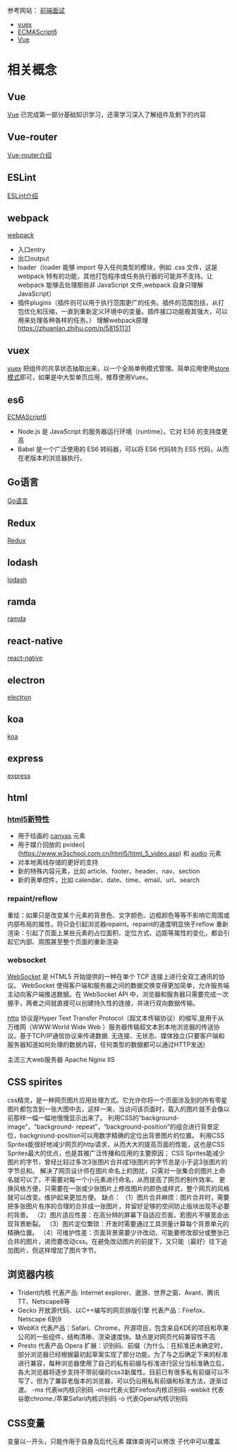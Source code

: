 参考网站：
[前端面试](https://www.jianshu.com/p/70ff586f8e96?utm_source=desktop&utm_medium=timeline)
+ [vuex](#vuex)
+ [ECMAScript6](#es6)
+ [Vue](#vue)
# 相关概念
## Vue
[Vue](https://cn.vuejs.org/v2/guide/)
已完成第一部分基础知识学习，还需学习深入了解组件及剩下的内容
## Vue-router
[Vue-router介绍](https://router.vuejs.org/zh/)
## ESLint
[ESLint介绍](https://eslint.bootcss.com/)
## webpack
[webpack](https://www.webpackjs.com/concepts/)
+ 入口entry
+ 出口output
+ loader（loader 能够 import 导入任何类型的模块，例如 .css 文件，这是 webpack 特有的功能，其他打包程序或任务执行器的可能并不支持。让 webpack 能够去处理那些非 JavaScript 文件,webpack 自身只理解 JavaScript）
+ 插件plugins（插件则可以用于执行范围更广的任务。插件的范围包括，从打包优化和压缩，一直到重新定义环境中的变量。插件接口功能极其强大，可以用来处理各种各样的任务。）
理解webpack原理 https://zhuanlan.zhihu.com/p/58151131
## vuex
[vuex](https://vuex.vuejs.org/zh/)
把组件的共享状态抽取出来，以一个全局单例模式管理。简单应用使用[store模式](https://cn.vuejs.org/v2/guide/state-management.html#%E7%AE%80%E5%8D%95%E7%8A%B6%E6%80%81%E7%AE%A1%E7%90%86%E8%B5%B7%E6%AD%A5%E4%BD%BF%E7%94%A8/)即可，如果是中大型单页应用，推荐使用Vuex。
## es6
[ECMAScript6](https://es6.ruanyifeng.com/#docs/intro)
+ Node.js 是 JavaScript 的服务器运行环境（runtime）。它对 ES6 的支持度更高
+ Babel 是一个广泛使用的 ES6 转码器，可以将 ES6 代码转为 ES5 代码，从而在老版本的浏览器执行。
## Go语言
[Go语言](https://www.runoob.com/go/go-program-structure.html)

## Redux
[Redux](https://www.redux.org.cn/)
## lodash
[lodash](https://www.lodashjs.com/)
## ramda
[ramda](https://ramda.cn/)
## react-native
[react-native](https://reactnative.cn/)
## electron
[electron](http://www.electronjs.org/docs)
## koa
[koa](https://koa.bootcss.com/)
## express
[express](https://www.expressjs.com.cn/)

## html
### [html5新特性](https://www.w3school.com.cn/html5/html_5_intro.asp)
+ 用于绘画的 [canvas](https://www.w3school.com.cn/html5/html_5_canvas.asp) 元素
+ 用于媒介回放的 pvideo](https://www.w3school.com.cn/html5/html_5_video.asp) 和 [audio](https://www.w3school.com.cn/html5/html_5_audio.asp) 元素
+ 对本地离线存储的更好的支持
+ 新的特殊内容元素，比如 article、footer、header、nav、section
+ 新的表单控件，比如 calendar、date、time、email、url、search

### repaint/reflow
重绘：如果只是改变某个元素的背景色、文字颜色、边框颜色等等不影响它周围或内部布局的属性，将只会引起浏览器repaint。repaint的速度明显快于reflow
重新渲染：引起了页面上某些元素的占位面积、定位方式、边距等属性的变化，都会引起它内部、周围甚至整个页面的重新渲染

### websocket
[WebSocket](https://www.runoob.com/html/html5-websocket.html) 是 HTML5 开始提供的一种在单个 TCP 连接上进行全双工通讯的协议。
WebSocket 使得客户端和服务器之间的数据交换变得更加简单，允许服务端主动向客户端推送数据。在 WebSocket API 中，浏览器和服务器只需要完成一次握手，两者之间就直接可以创建持久性的连接，并进行双向数据传输。

[http](https://www.runoob.com/http/http-intro.html) 协议是Hyper Text Transfer Protocol（超文本传输协议）的缩写,是用于从万维网（WWW:World Wide Web ）服务器传输超文本到本地浏览器的传送协议。基于TCP/IP通信协议来传递数据.
无连接、无状态、媒体独立(只要客户端和服务器知道如何处理的数据内容，任何类型的数据都可以通过HTTP发送)

主流三大web服务器 Apache Nginx IIS

## CSS spirites
css精灵，是一种网页图片应用处理方式。它允许你将一个页面涉及到的所有零星图片都包含到一张大图中去，这样一来，当访问该页面时，载入的图片就不会像以前那样一幅一幅地慢慢显示出来了。
利用CSS的“background-image”，“background- repeat”，“background-position”的组合进行背景定位，background-position可以用数字精确的定位出背景图片的位置。
利用CSS Sprites能很好地减少网页的http请求，从而大大的提高页面的性能，这也是CSS Sprites最大的优点，也是其被广泛传播和应用的主要原因；
CSS Sprites能减少图片的字节，曾经比较过多次3张图片合并成1张图片的字节总是小于这3张图片的字节总和。
解决了网页设计师在图片命名上的困扰，只需对一张集合的图片上命名就可以了，不需要对每一个小元素进行命名，从而提高了网页的制作效率。
更换风格方便，只需要在一张或少张图片上修改图片的颜色或样式，整个网页的风格就可以改变。维护起来更加方便。
缺点：
（1）图片合并麻烦：图片合并时，需要把多张图片有序的合理的合并成一张图片，并留好足够的空间防止版块出现不必要的背景。
（2）图片适应性差：在高分辨的屏幕下自适应页面，若图片不够宽会出现背景断裂。
（3）图片定位繁琐：开发时需要通过工具测量计算每个背景单元的精确位置。
（4）可维护性差：页面背景需要少许改动，可能要修改部分或整张已合并的图片，进而要改动css。在避免改动图片的前提下，又只能（最好）往下追加图片，但这样增加了图片字节。

## 浏览器内核
+ Trident内核 代表产品: Internet explorer、遨游、世界之窗、Avant、腾讯TT、Netscape8等
+ Gecko 开放源代码、以C++编写的网页排版引擎  代表产品：Firefox、Netscape 6到9
+ WebKit 代表产品：Safari、Chrome，开源项目，包含来自KDE的项目和苹果公司的一些组件，结构清晰、渲染速度快。缺点是对网页代码兼容性不高
+ Presto 代表产品 Opera 
扩展：识别码、前缀（为什么：在标准还未确定时，部分浏览器已经根据最初起草案实现了部分功能，为了与之后确定下来的标准进行兼容，每种浏览器使用了自己的私有前缀与标准进行区分当标准确立后，各大浏览器将逐步支持不带前缀的css3新属性。目前已有很多私有前缀可以不写了，但为了兼容老版本的浏览器，可以仍沿用私有前缀和标准方法，逐渐过渡。
-ms 代表ie内核识别码
-moz代表火狐Firefox内核识别码
-webkit 代表谷歌chrome./苹果Safari内核识别码
-o 代表Opera内核识别码


## CSS变量
变量以--开头，只能作用于自身及后代元素
媒体查询可以修改
子代中可以覆盖